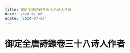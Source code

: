 ```yaml
---
title: 御定全唐詩錄卷三十八诗人作者
date: '2024-07-06'
udate: '2024-07-06'
---
```

# 御定全唐詩錄卷三十八诗人作者

<AuthorPage :authorMap="authorMap" :chapternum="38" />

<script setup>
const chapter = '卷三十八';
import authorMap from '/data/qtsl/卷三十八/author.json'
</script>
